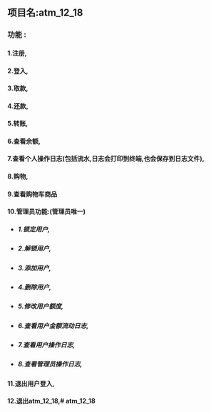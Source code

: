 ## 项目名:atm_12_18

###     	功能 :

####         1.注册, 

####         2.登入, 

####         3.取款, 

####         4.还款, 

####         5.转账,

####         6.查看余额, 

####         7.查看个人操作日志(包括流水,日志会打印到终端,也会保存到日志文件), 

####         8.购物, 

####         9.查看购物车商品

####         10.管理员功能:(管理员唯一)

- #####             1.锁定用户, 


-    #####             2.解锁用户, 


-    #####             3.添加用户, 


-    #####             4.删除用户, 


-    #####             5.修改用户额度, 


-    #####             6.查看用户金额流动日志, 


-    #####             7.查看用户操作日志, 


-    #####             8.查看管理员操作日志,


####         11.退出用户登入,

####         12.退出atm_12_18,# atm_12_18
